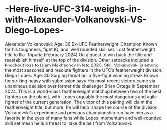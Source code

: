 # -Here-live-UFC-314-weighs-in-with-Alexander-Volkanovski-VS-Diego-Lopes-

Alexander Volkanovski:
Age: 36
Ex-UFC Featherweight Champion
Known for his toughness, fight IQ, and well rounded skill set.
Lost featherweight title to Ilia Topuria (February 2024)
On a quest to win back the title and reestablish himself at the top of the division.
Other setbacks included a knockout loss to Islam Makhachev in late 2023. Still, Volkanovski is among the most seasoned and resolute fighters in the UFC’s featherweight division.
Diego Lopes:
Age: 30
Surging threat on a five-fight winning streak
Known for striking heavy with submission savy
His most recent victory came via unanimous decision over former title challenger Brian Ortega in September 2024.
This is a world-class featherweight matchup between two of the best fighters on the planet, with Lopes arguably the most dangerous and agile fighter of the current generation.
The victor of this pairing will claim the featherweight title, but more, he will help shape the course of the division. Volkanovski’s experience and previous championship run have him as a favorite in the eyes of many fans while Lopes’ momentum and well-rounded skill set mean he is a threat to take the belt from Volkanovski.
